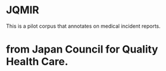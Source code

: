 # JQMIR
This is a pilot corpus that annotates on medical incident reports.
# from Japan Council for Quality Health Care.

